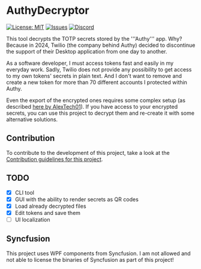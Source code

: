 # AuthyDecryptor
[![License: MIT](https://img.shields.io/badge/License-MIT-yellow.svg?style=for-the-badge)](LICENSE)
[![Issues](https://img.shields.io/github/issues/florian-berger/AuthyDecryptor?logo=github&style=for-the-badge)](https://github.com/florian-berger/AuthyDecryptor)
[![Discord](https://img.shields.io/discord/302523634075828226?label=Discord&logo=discord&style=for-the-badge)](https://ultgmng.de/discord)

This tool decrypts the TOTP secrets stored by the '''Authy''' app. Why? Because in 2024, Twilio (the company behind Authy) decided to discontinue the support of their Desktop application from one day to another.

As a software developer, I must access tokens fast and easily in my everyday work. Sadly, Twilio does not provide any possibility to get access to my own tokens' secrets in plain text. And I don't want to remove and create a new token for more than 70 different accounts I protected within Authy.

Even the export of the encrypted ones requires some complex setup (as described [here by AlexTech01](https://github.com/AlexTech01/Authy-iOS-MiTM/)). If you have access to your encrypted secrets, you can use this project to decrypt them and re-create it with some alternative solutions.

## Contribution
To contribute to the development of this project, take a look at the [Contribution guidelines for this project](CONTRIBUTION.md).

## TODO
- [x] CLI tool
- [x] GUI with the ability to render secrets as QR codes
- [x] Load already decrypted files
- [x] Edit tokens and save them
- [ ] UI localization

## Syncfusion
This project uses WPF components from Syncfusion. I am not allowed and not able to license the binaries of Syncfusion as part of this project!